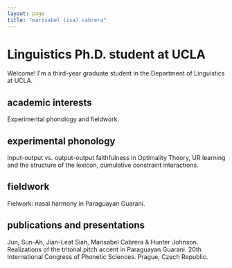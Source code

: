 ```yaml
---
layout: page
title: "marisabel (isa) cabrera"
---
```


# Linguistics Ph.D. student at UCLA

Welcome! I'm a third-year graduate student in the Department of Linguistics at UCLA. 

## academic interests

Experimental phonology and fieldwork. 

## experimental phonology

Input-output vs. output-output faithfulness in Optimality Theory, UR learning and the structure of the lexicon, cumulative constraint interactions. 

## fieldwork

Fielwork: nasal harmony in Paraguayan Guarani. 

## publications and presentations

Jun, Sun-Ah, Jian-Leat Siah, Marisabel Cabrera & Hunter Johnson. Realizations of the tritonal pitch accent in Paraguayan Guarani. 20th International Congress of Phonetic Sciences. Prague, Czech Republic. 
